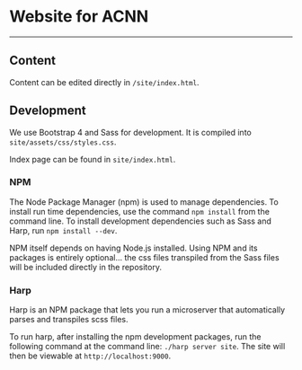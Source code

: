 # Website for ACNN
------------------

## Content

Content can be edited directly in `/site/index.html`.

## Development

We use Bootstrap 4 and Sass for development.  It is compiled into `site/assets/css/styles.css`.

Index page can be found in `site/index.html`.

### NPM

The Node Package Manager (npm) is used to manage dependencies.  To install run time dependencies, use the command `npm install` from the command line.  To install development dependencies such as Sass and Harp, run `npm install --dev`.

NPM itself depends on having Node.js installed.  Using NPM and its packages is entirely optional... the css files transpiled from the Sass files will be included directly in the repository.

### Harp

Harp is an NPM package that lets you run a microserver that automatically parses and transpiles scss files.

To run harp, after installing the npm development packages, run the following command at the command line: `./harp server site`.  The site will then be viewable at `http://localhost:9000`.
